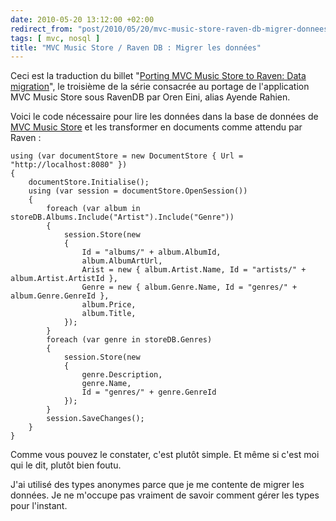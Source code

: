 ```yaml
---
date: 2010-05-20 13:12:00 +02:00
redirect_from: "post/2010/05/20/mvc-music-store-raven-db-migrer-donnees"
tags: [ mvc, nosql ]
title: "MVC Music Store / Raven DB : Migrer les données"
---
```


<div class="encart">

Ceci est la traduction du billet "[Porting MVC Music Store to Raven: Data migration](http://ayende.com/Blog/archive/2010/05/20/porting-mvc-music-store-to-raven-data-migration.aspx)", le troisième de la série consacrée au portage de l'application MVC Music Store sous RavenDB par Oren Eini, alias Ayende Rahien.

</div>

Voici le code nécessaire pour lire les données dans la base de données de
[MVC Music Store](http://mvcmusicstore.codeplex.com/)
et les transformer en documents comme attendu par Raven :

```
using (var documentStore = new DocumentStore { Url = "http://localhost:8080" })
{
    documentStore.Initialise();
    using (var session = documentStore.OpenSession())
    {
        foreach (var album in storeDB.Albums.Include("Artist").Include("Genre"))
        {
            session.Store(new
            {
                Id = "albums/" + album.AlbumId,
                album.AlbumArtUrl,
                Arist = new { album.Artist.Name, Id = "artists/" + album.Artist.ArtistId },
                Genre = new { album.Genre.Name, Id = "genres/" + album.Genre.GenreId },
                album.Price,
                album.Title,
            });
        }
        foreach (var genre in storeDB.Genres)
        {
            session.Store(new
            {
                genre.Description,
                genre.Name,
                Id = "genres/" + genre.GenreId
            });
        }
        session.SaveChanges();
    }
}
```

Comme vous pouvez le constater, c'est plutôt simple. Et même si c'est moi
qui le dit, plutôt bien foutu.

J'ai utilisé des types anonymes parce que je me contente de migrer les
données. Je ne m'occupe pas vraiment de savoir comment gérer les types pour
l'instant.
